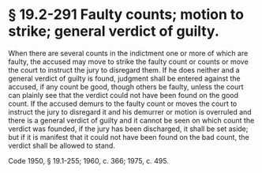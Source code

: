 # § 19.2-291 Faulty counts; motion to strike; general verdict of guilty.

<p>When there are several counts in the indictment one or more of which are faulty, the accused may move to strike the faulty count or counts or move the court to instruct the jury to disregard them. If he does neither and a general verdict of guilty is found, judgment shall be entered against the accused, if any count be good, though others be faulty, unless the court can plainly see that the verdict could not have been found on the good count. If the accused demurs to the faulty count or moves the court to instruct the jury to disregard it and his demurrer or motion is overruled and there is a general verdict of guilty and it cannot be seen on which count the verdict was founded, if the jury has been discharged, it shall be set aside; but if it is manifest that it could not have been found on the bad count, the verdict shall be allowed to stand.</p><p>Code 1950, § 19.1-255; 1960, c. 366; 1975, c. 495.</p>